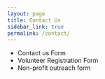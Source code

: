 ```yaml
---
layout: page
title: Contact Us
sidebar_link: true
permalink: /contact/
---
```


- Contact us Form
- Volunteer Registration Form
- Non-profit outreach form 